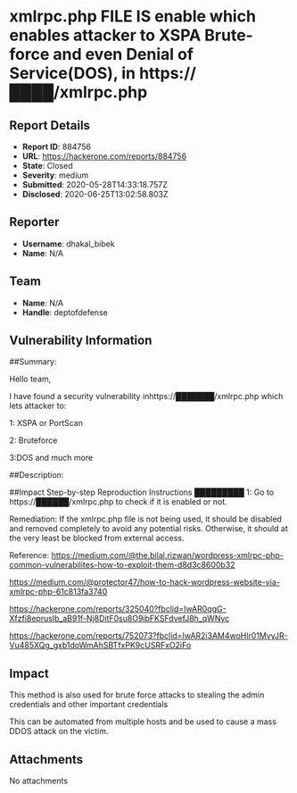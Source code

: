 # xmlrpc.php FILE IS enable which enables attacker to XSPA Brute-force and even Denial of Service(DOS), in https://████/xmlrpc.php

## Report Details
- **Report ID**: 884756
- **URL**: https://hackerone.com/reports/884756
- **State**: Closed
- **Severity**: medium
- **Submitted**: 2020-05-28T14:33:18.757Z
- **Disclosed**: 2020-06-25T13:02:58.803Z

## Reporter
- **Username**: dhakal_bibek
- **Name**: N/A

## Team
- **Name**: N/A
- **Handle**: deptofdefense

## Vulnerability Information
##Summary:

Hello team,

I have found a security vulnerability inhttps://███████/xmlrpc.php which lets attacker to:

1: XSPA or PortScan

2: Bruteforce

3:DOS and much more

##Description:

##Impact
Step-by-step Reproduction Instructions
█████████
1: Go to https://██████/xmlrpc.php to check if it is enabled or not.

Remediation:
If the xmlrpc.php file is not being used, it should be disabled and removed completely to avoid any potential risks. Otherwise, it should at the very least be blocked from external access.

Reference:
https://medium.com/@the.bilal.rizwan/wordpress-xmlrpc-php-common-vulnerabilites-how-to-exploit-them-d8d3c8600b32

https://medium.com/@protector47/how-to-hack-wordpress-website-via-xmlrpc-php-61c813fa3740

https://hackerone.com/reports/325040?fbclid=IwAR0qgG-Xfzfi8epruslb_aB91f-Nj8DitF0su8O9ibFKSFdvefJ8h_qWNyc

https://hackerone.com/reports/752073?fbclid=IwAR2i3AM4woHlr01MvyJR-Vu485XQg_gxb1doWmAhSBTfxPK9cUSRFxO2iFo

## Impact

This method is also used for brute force attacks to stealing the admin credentials and other important credentials

This can be automated from multiple hosts and be used to cause a mass DDOS attack on the victim.

## Attachments
No attachments
